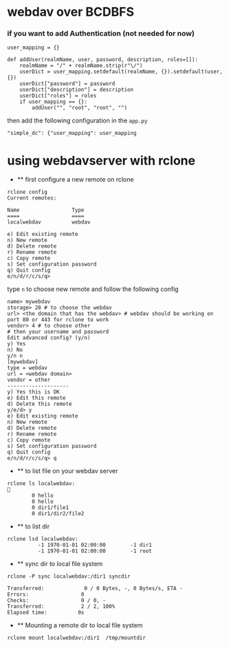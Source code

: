 # webdav over BCDBFS

### if you want to add Authentication (not needed for now)

```
user_mapping = {}

def addUser(realmName, user, password, description, roles=[]):
    realmName = "/" + realmName.strip(r"\/")
    userDict = user_mapping.setdefault(realmName, {}).setdefault(user, {})
    userDict["password"] = password
    userDict["description"] = description
    userDict["roles"] = roles
    if user_mapping == {}:
        addUser("", "root", "root", "")

```

then add the following configuration in the `app.py`

```
"simple_dc": {"user_mapping": user_mapping
```



# using webdavserver with rclone
- ** first configure a new remote on rclone
```
rclone config
Current remotes:

Name                 Type
====                 ====
localwebdav          webdav

e) Edit existing remote
n) New remote
d) Delete remote
r) Rename remote
c) Copy remote
s) Set configuration password
q) Quit config
e/n/d/r/c/s/q>
```
type  `n` to choose new remote and follow the following config
```
name> mywebdav
storage> 28 # to choose the webdav 
url> <the domain that has the webdav> # webdav should be working on port 80 or 443 for rclone to work
vendor> 4 # to choose other
# then your username and password 
Edit advanced config? (y/n)
y) Yes
n) No
y/n n
[mywebdav]
type = webdav
url = <webdav domain>
vendor = other
--------------------
y) Yes this is OK
e) Edit this remote
d) Delete this remote
y/e/d> y
e) Edit existing remote
n) New remote
d) Delete remote
r) Rename remote
c) Copy remote
s) Set configuration password
q) Quit config
e/n/d/r/c/s/q> q
```
- ** to list file on your webdav server 
```
rclone ls localwebdav:                                                                                                                                                                     
        0 hello
        0 hello
        0 dir1/file1
        0 dir1/dir2/file2
```

- ** to list dir
```
rclone lsd localwebdav:                                                                                                                                       
          -1 1970-01-01 02:00:00        -1 dir1
          -1 1970-01-01 02:00:00        -1 root
```
- ** sync dir to local file system 
```
rclone -P sync localwebdav:/dir1 syncdir 

Transferred:             0 / 0 Bytes, -, 0 Bytes/s, ETA -
Errors:                 0
Checks:                 0 / 0, -
Transferred:            2 / 2, 100%
Elapsed time:          0s

```
- ** Mounting a remote dir to local file system
```
rclone mount localwebdav:/dir1  /tmp/mountdir 
```



